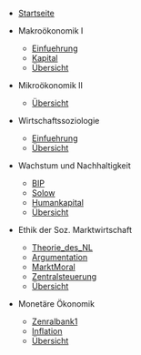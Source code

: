- [Startseite](README.md)
- Makroökonomik I
    - [Einfuehrung](VL_Makro1/2022-10-13-Einfuehrung.md)
    - [Kapital](VL_Makro1/2022-10-20-Kapital.md)
    - [Übersicht](VL_Makro1/README.md)

- Mikroökonomik II
    - [Übersicht](VL_Mikro2/README.md)

- Wirtschaftssoziologie
    - [Einfuehrung](VL_Soziologie/2022-10-19-Einfuehrung.md)
    - [Übersicht](VL_Soziologie/README.md)

- Wachstum und Nachhaltigkeit
    - [BIP](VL_Wachstum/2022-10-11-BIP.md)
    - [Solow](VL_Wachstum/2022-10-18-Solow.md)
    - [Humankapital](VL_Wachstum/2022-10-25-Humankapital.md)
    - [Übersicht](VL_Wachstum/README.md)

- Ethik der Soz. Marktwirtschaft
    - [Theorie_des_NL](VL_Ethik/2022-10-10-Theorie_des_NL.md)
    - [Argumentation](VL_Ethik/2022-10-11-Argumentation.md)
    - [MarktMoral](VL_Ethik/2022-10-18-MarktMoral.md)
    - [Zentralsteuerung](VL_Ethik/2022-10-25-Zentralsteuerung.md)
    - [Übersicht](VL_Ethik/README.md)

- Monetäre Ökonomik
    - [Zenralbank1](VL_Monetaer/2022-10-18-Zenralbank1.md)
    - [Inflation](VL_Monetaer/2022-10-25-Inflation.md)
    - [Übersicht](VL_Monetaer/README.md)

